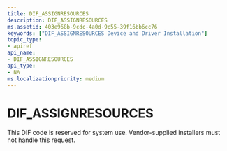 ```yaml
---
title: DIF_ASSIGNRESOURCES
description: DIF_ASSIGNRESOURCES
ms.assetid: 403e968b-9cdc-4a0d-9c55-39f16bb6cc76
keywords: ["DIF_ASSIGNRESOURCES Device and Driver Installation"]
topic_type:
- apiref
api_name:
- DIF_ASSIGNRESOURCES
api_type:
- NA
ms.localizationpriority: medium
---
```


# DIF_ASSIGNRESOURCES


This DIF code is reserved for system use. Vendor-supplied installers must not handle this request.

 

 





